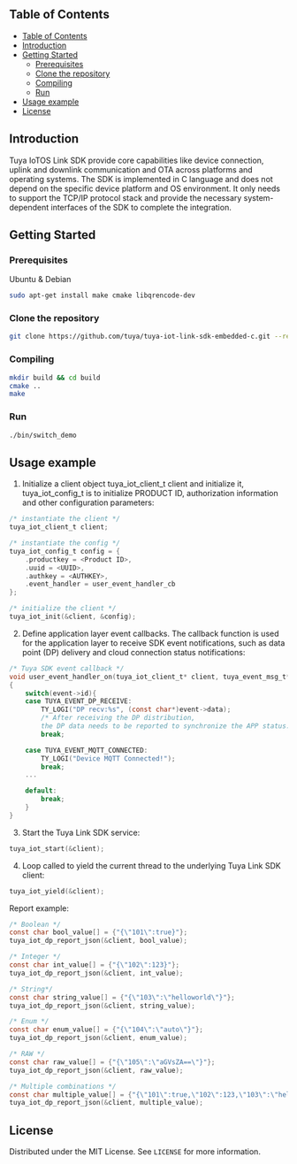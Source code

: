 
<!-- TABLE OF CONTENTS -->
## Table of Contents

- [Table of Contents](#table-of-contents)
- [Introduction](#introduction)
- [Getting Started](#getting-started)
  - [Prerequisites](#prerequisites)
  - [Clone the repository](#clone-the-repository)
  - [Compiling](#compiling)
  - [Run](#run)
- [Usage example](#usage-example)
- [License](#license)


<!-- Introduction -->
## Introduction
Tuya IoTOS Link SDK
provide core capabilities like device connection, uplink and downlink communication and OTA across platforms and operating systems.
The SDK is implemented in C language and does not depend on the specific device platform and OS environment. It only needs to support the TCP/IP protocol stack and provide the necessary system-dependent interfaces of the SDK to complete the integration.

<!-- GETTING STARTED -->
## Getting Started

### Prerequisites

Ubuntu & Debian
```sh
sudo apt-get install make cmake libqrencode-dev
```

### Clone the repository
```sh
git clone https://github.com/tuya/tuya-iot-link-sdk-embedded-c.git --recurse-submodules
```

### Compiling
```sh
mkdir build && cd build
cmake ..
make
```

### Run
```sh
./bin/switch_demo
```


<!-- USAGE EXAMPLES -->
## Usage example

1. Initialize a client object tuya_iot_client_t client and initialize it, tuya_iot_config_t is to initialize PRODUCT ID, authorization information and other configuration parameters:
```c
/* instantiate the client */
tuya_iot_client_t client; 

/* instantiate the config */
tuya_iot_config_t config = {
    .productkey = <Product ID>,
    .uuid = <UUID>,
    .authkey = <AUTHKEY>,
    .event_handler = user_event_handler_cb
};

/* initialize the client */
tuya_iot_init(&client, &config);
```

2. Define application layer event callbacks. The callback function is used for the application layer to receive SDK event notifications, such as data point (DP) delivery and cloud connection status notifications:
```c
/* Tuya SDK event callback */
void user_event_handler_on(tuya_iot_client_t* client, tuya_event_msg_t* event)
{
    switch(event->id){
    case TUYA_EVENT_DP_RECEIVE:
        TY_LOGI("DP recv:%s", (const char*)event->data);
        /* After receiving the DP distribution, 
        the DP data needs to be reported to synchronize the APP status. */
        break;

    case TUYA_EVENT_MQTT_CONNECTED:
        TY_LOGI("Device MQTT Connected!");
        break;
    ...

    default:
        break;
    }
}
```

3. Start the Tuya Link SDK service:
```c
tuya_iot_start(&client);
```

4. Loop called to yield the current thread to the underlying Tuya Link SDK client:
```c
tuya_iot_yield(&client);
```

Report example:
```c
/* Boolean */
const char bool_value[] = {"{\"101\":true}"};
tuya_iot_dp_report_json(&client, bool_value);

/* Integer */
const char int_value[] = {"{\"102\":123}"};
tuya_iot_dp_report_json(&client, int_value);

/* String*/
const char string_value[] = {"{\"103\":\"helloworld\"}"};
tuya_iot_dp_report_json(&client, string_value);

/* Enum */
const char enum_value[] = {"{\"104\":\"auto\"}"};
tuya_iot_dp_report_json(&client, enum_value);

/* RAW */
const char raw_value[] = {"{\"105\":\"aGVsZA==\"}"};
tuya_iot_dp_report_json(&client, raw_value);

/* Multiple combinations */
const char multiple_value[] = {"{\"101\":true,\"102\":123,\"103\":\"hellowrold\",\"104\":\"auto\",\"105\":\"aGVsZA==\"}"};
tuya_iot_dp_report_json(&client, multiple_value);
```


<!-- LICENSE -->
## License

Distributed under the MIT License. See `LICENSE` for more information.

